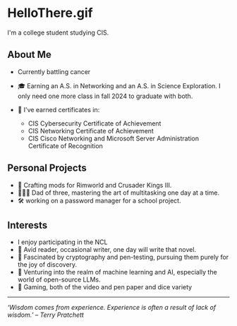 # HelloThere.gif

I'm a college student studying CIS. 

## About Me
- Currently battling cancer

- 🎓 Earning an A.S. in Networking and an A.S. in Science Exploration. I only need one more class in fall 2024 to graduate with both.
- 📜 I've earned certificates in:
  - CIS Cybersecurity Certificate of Achievement
  - CIS Networking Certificate of Achievement
  - CIS Cisco Networking and Microsoft Server Administration Certificate of Recognition
  
## Personal Projects

- 👾 Crafting mods for Rimworld and Crusader Kings III.
- 👨‍👧‍👦 Dad of three, mastering the art of multitasking one day at a time.
- 🛠️ working on a password manager for a school project.
  
## Interests
- I enjoy participating in the NCL
- 📖 Avid reader, occasional writer, one day will write that novel. 
- 🧩 Fascinated by cryptography and pen-testing, pursuing them purely for the joy of discovery.
- 🤖 Venturing into the realm of machine learning and AI, especially the world of open-source LLMs.
- 🎲 Gaming, both of the video and pen paper and dice variety
---

*‘Wisdom comes from experience. Experience is often a result of lack of wisdom.’ – Terry Pratchett*
